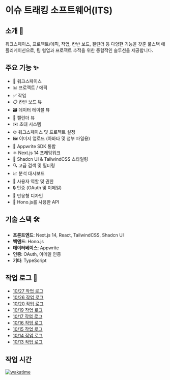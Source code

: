 # 이슈 트래킹 소프트웨어(ITS)

## 소개 👋

워크스페이스, 프로젝트/에픽, 작업, 칸반 보드, 캘린더 등 다양한 기능을 갖춘 풀스택 애플리케이션으로, 팀 협업과 프로젝트 추적을 위한 종합적인 솔루션을 제공합니다.

## 주요 기능 ✨

- 🏢 워크스페이스
- 📊 프로젝트 / 에픽
- ✅ 작업
- 📋 칸반 보드 뷰
- 🗃️ 데이터 테이블 뷰
- 📅 캘린더 뷰
- ✉️ 초대 시스템
- ⚙️ 워크스페이스 및 프로젝트 설정
- 🖼️ 이미지 업로드 (아바타 및 첨부 파일용)
- 🔌 Appwrite SDK 통합
- ⚛️ Next.js 14 프레임워크
- 🎨 Shadcn UI & TailwindCSS 스타일링
- 🔍 고급 검색 및 필터링
- 📈 분석 대시보드
- 👥 사용자 역할 및 권한
- 🔒 인증 (OAuth 및 이메일)
- 📱 반응형 디자인
- 🚀 Hono.js를 사용한 API

## 기술 스택 🛠️

- **프론트엔드**: Next.js 14, React, TailwindCSS, Shadcn UI
- **백엔드**: Hono.js
- **데이터베이스**: Appwrite
- **인증**: OAuth, 이메일 인증
- **기타**: TypeScript

## 작업 로그 📝

- [10/27 작업 로그](./work-log/10-27.md)
- [10/26 작업 로그](./work-log/10-26.md)
- [10/20 작업 로그](./work-log/10-20.md)
- [10/19 작업 로그](./work-log/10-19.md)
- [10/17 작업 로그](./work-log/10-17.md)
- [10/16 작업 로그](./work-log/10-16.md)
- [10/15 작업 로그](./work-log/10-15.md)
- [10/14 작업 로그](./work-log/10-14.md)
- [10/13 작업 로그](./work-log/10-13.md)

## 작업 시간

[![wakatime](https://wakatime.com/badge/user/1f753ff3-5e97-44ed-852f-09e101f9b983.svg)](https://wakatime.com/@1f753ff3-5e97-44ed-852f-09e101f9b983)
